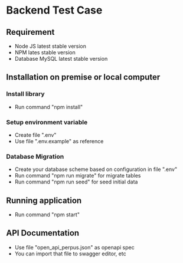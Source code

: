 # Backend Test Case

## Requirement
- Node JS latest stable version
- NPM lates stable version
- Database MySQL latest stable version

## Installation on premise or local computer

### Install library
- Run command "npm install"

### Setup environment variable
- Create file ".env"
- Use file ".env.example" as reference

### Database Migration
- Create your database scheme based on configuration in file ".env"
- Run command "npm run migrate" for migrate tables
- Run command "npm run seed" for seed initial data

## Running application
- Run command "npm start"

## API Documentation
- Use file "open_api_perpus.json" as openapi spec
- You can import that file to swagger editor, etc
